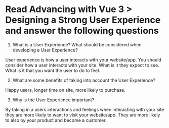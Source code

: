 # Read Advancing with Vue 3 > Designing a Strong User Experience and answer the following questions
1. What is a User Experience? What should be considered when developing a User Experience?

User experience is how a user interacts with your website/app. You should consider how a user interacts with your site. What is it they expect to see. What is it that you want the user to do to feel.

2. What are some benefits of taking into account the User Experience?

Happy users, longer time on site, more likely to purchase.

3. Why is the User Experience important? 

By taking in a users interactions and feelings when interacting with your site they are more likely to want to visit your website/app. They are more likely to also by your product and become a customer.

